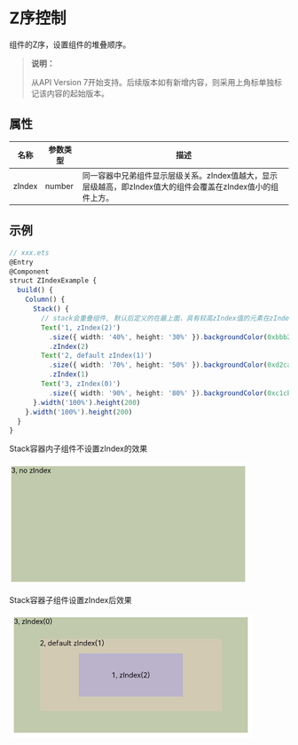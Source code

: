 # Z序控制

组件的Z序，设置组件的堆叠顺序。

>  **说明：**
>
>  从API Version 7开始支持。后续版本如有新增内容，则采用上角标单独标记该内容的起始版本。


## 属性


| 名称 | 参数类型 | 描述 |
| -------- | -------- | -------- |
| zIndex | number | 同一容器中兄弟组件显示层级关系。zIndex值越大，显示层级越高，即zIndex值大的组件会覆盖在zIndex值小的组件上方。 |


## 示例

```ts
// xxx.ets
@Entry
@Component
struct ZIndexExample {
  build() {
    Column() {
      Stack() {
        // stack会重叠组件, 默认后定义的在最上面，具有较高zIndex值的元素在zIndex较小的元素前面
        Text('1, zIndex(2)')
          .size({ width: '40%', height: '30%' }).backgroundColor(0xbbb2cb)
          .zIndex(2)
        Text('2, default zIndex(1)')
          .size({ width: '70%', height: '50%' }).backgroundColor(0xd2cab3).align(Alignment.TopStart)
          .zIndex(1)
        Text('3, zIndex(0)')
          .size({ width: '90%', height: '80%' }).backgroundColor(0xc1cbac).align(Alignment.TopStart)
      }.width('100%').height(200)
    }.width('100%').height(200)
  }
}
```
Stack容器内子组件不设置zIndex的效果

![nozindex.png](figures/nozindex.png)

Stack容器子组件设置zIndex后效果

![zindex.png](figures/zindex.png)

